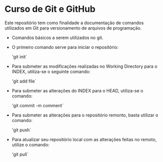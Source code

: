# Curso de Git e GitHub

Este repositório tem como finalidade a documentação de comandos utilizados em Git para versionamento de arquivos de programação.

- Comandos básicos a serem utilizados no git. 

- O primeiro comando serve para iniciar o repositório:

	'git init`

- Para submeter as modificações realizadas no Working Directory para o INDEX, utiliza-se o seguinte comando:

	'git add file`
	
- Para submeter as alterações do INDEX para o HEAD, utiliza-se o comando:

	'git commit -m comment`
	
- Para submeter as alterações para o repositório remonto, basta utilizar o comando:

	'git push`
	
- Para atualizar seu repositório local com as alterações feitas no remoto, utilize o comando:

	'git pull´
